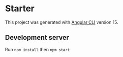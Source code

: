 # Starter 

This project was generated with [Angular CLI](https://github.com/angular/angular-cli) version 15.

## Development server

Run `npm install` then `npm start`
